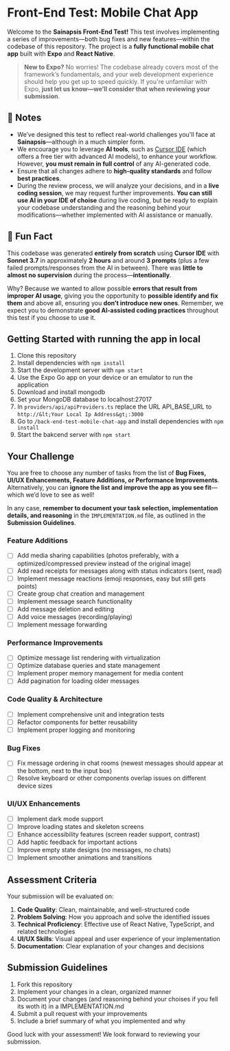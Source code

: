 # Front-End Test: Mobile Chat App

Welcome to the **Sainapsis Front-End Test!** This test involves implementing a series of improvements—both bug fixes and new features—within the codebase of this repository. The project is a **fully functional mobile chat app** built with **Expo** and **React Native**.

> **New to Expo?** No worries! The codebase already covers most of the framework’s fundamentals, and your web development experience should help you get up to speed quickly. If you're unfamiliar with Expo, **just let us know—we’ll consider that when reviewing your submission**.

## 📌 Notes

- We’ve designed this test to reflect real-world challenges you'll face at **Sainapsis**—although in a much simpler form.
- We encourage you to leverage **AI tools**, such as [Cursor IDE](https://cursor.sh) (which offers a free tier with advanced AI models), to enhance your workflow. However, **you must remain in full control** of any AI-generated code.
- Ensure that all changes adhere to **high-quality standards** and follow **best practices**.
- During the review process, we will analyze your decisions, and in a **live coding session**, we may request further improvements. **You can still use AI in your IDE of choise** during live coding, but be ready to explain your codebase understanding and the reasoning behind your modifications—whether implemented with AI assistance or manually.

## 🎉 Fun Fact

This codebase was generated **entirely from scratch** using **Cursor IDE** with **Sonnet 3.7** in approximately **2 hours** and around **3 prompts** (plus a few failed prompts/responses from the AI in between). There was **little to almost no supervision** during the process—**intentionally**.

Why? Because we wanted to allow possible **errors that result from improper AI usage**, giving you the opportunity to **possible identify and fix them** and above all, ensuring you **don’t introduce new ones**. Remember, we expect you to demonstrate **good AI-assisted coding practices** throughout this test if you choose to use it.

## Getting Started with running the app in local

1. Clone this repository
2. Install dependencies with `npm install`
3. Start the development server with `npm start`
4. Use the Expo Go app on your device or an emulator to run the application
7. Download and install mongodb
8. Set your MongoDB database to localhost:27017
9. In `providers/api/apiProviders.ts` replace the URL API_BASE_URL to `http://&lt;Your Local Ip Address&gt;:3000`
10. Go to `/back-end-test-mobile-chat-app` and install dependencies with `npm install`
11. Start the bakcend server with `npm start`

## Your Challenge

You are free to choose any number of tasks from the list of **Bug Fixes, UI/UX Enhancements, Feature Additions, or Performance Improvements**. Alternatively, you can **ignore the list and improve the app as you see fit**—which we’d love to see as well!  

In any case, **remember to document your task selection, implementation details, and reasoning** in the `IMPLEMENTATION.md` file, as outlined in the **Submission Guidelines**.

### Feature Additions

- [ ] Add media sharing capabilities (photos preferably, with a optimized/compressed preview instead of the original image)
- [ ] Add read receipts for messages along with status indicators (sent, read)
- [ ] Implement message reactions (emoji responses, easy but still gets points)
- [ ] Create group chat creation and management
- [ ] Implement message search functionality
- [ ] Add message deletion and editing
- [ ] Add voice messages (recording/playing)
- [ ] Implement message forwarding

### Performance Improvements

- [ ] Optimize message list rendering with virtualization
- [ ] Optimize database queries and state management
- [ ] Implement proper memory management for media content
- [ ] Add pagination for loading older messages

### Code Quality & Architecture

- [ ] Implement comprehensive unit and integration tests
- [ ] Refactor components for better reusability
- [ ] Implement proper logging and monitoring

### Bug Fixes

- [ ] Fix message ordering in chat rooms (newest messages should appear at the bottom, next to the input box)
- [ ] Resolve keyboard or other components overlap issues on different device sizes

### UI/UX Enhancements

- [ ] Implement dark mode support
- [ ] Improve loading states and skeleton screens
- [ ] Enhance accessibility features (screen reader support, contrast)
- [ ] Add haptic feedback for important actions
- [ ] Improve empty state designs (no messages, no chats)
- [ ] Implement smoother animations and transitions

## Assessment Criteria

Your submission will be evaluated on:

1. **Code Quality**: Clean, maintainable, and well-structured code
2. **Problem Solving**: How you approach and solve the identified issues
3. **Technical Proficiency**: Effective use of React Native, TypeScript, and related technologies
4. **UI/UX Skills**: Visual appeal and user experience of your implementation
5. **Documentation**: Clear explanation of your changes and decisions

## Submission Guidelines

1. Fork this repository
2. Implement your changes in a clean, organized manner
3. Document your changes (and reasoning behind your choises if you fell its woth it) in a IMPLEMENTATION.md
4. Submit a pull request with your improvements
5. Include a brief summary of what you implemented and why

Good luck with your assessment! We look forward to reviewing your submission.
